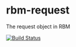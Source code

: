 # rbm-request
The request object in RBM

[![Build Status](https://travis-ci.org/flogvit/rbm-request.png)](https://travis-ci.org/flogvit/rbm-request)
